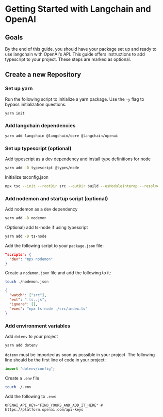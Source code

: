 # Getting Started with Langchain and OpenAI

## Goals

By the end of this guide, you should have your package set up and ready to use langchain with OpenAI's API. This guide offers instructions to add typescript to your project. These steps are marked as optional.

## Create a new Repository

### Set up yarn

Run the following script to initialize a yarn package. Use the `-y` flag to bypass initialization questions.

```bash
yarn init
```

### Add langchain dependencies

```bash
yarn add langchain @langchain/core @langchain/openai
```

### Set up typescript (optional)

Add typescript as a dev dependency and install type definitions for node

```bash
yarn add -D typescript @types/node
```

Initialize tsconfig.json

```bash
npx tsc --init --rootDir src --outDir build --esModuleInterop --resolveJsonModule --lib es6 --module commonjs --allowJs true --noImplicitAny true
```

### Add nodemon and startup script (optional)

Add nodemon as a dev dependency

```bash
yarn add -D nodemon
```

(Optional) add ts-node if using typescript

```bash
yarn add -D ts-node
```

Add the following script to your `package.json` file:

```json
"scripts": {
  "dev": "npx nodemon"
}
```

Create a `nodemon.json` file and add the following to it:

```bash
touch ./nodemon.json
```

```json
{
  "watch": ["src"],
  "ext": ".ts,.js",
  "ignore": [],
  "exec": "npx ts-node ./src/index.ts"
}
```

### Add environment variables

Add `dotenv` to your project

```bash
yarn add dotenv
```

`dotenv` must be imported as soon as possible in your project. The following line should be the first line of code in your project:

```typescript
import "dotenv/config";
```

Create a `.env` file

```bash
touch ./.env
```

Add the following to `.env`:

```dotenv
OPENAI_API_KEY="FIND_YOURS_AND_ADD_IT_HERE" # https://platform.openai.com/api-keys
```
